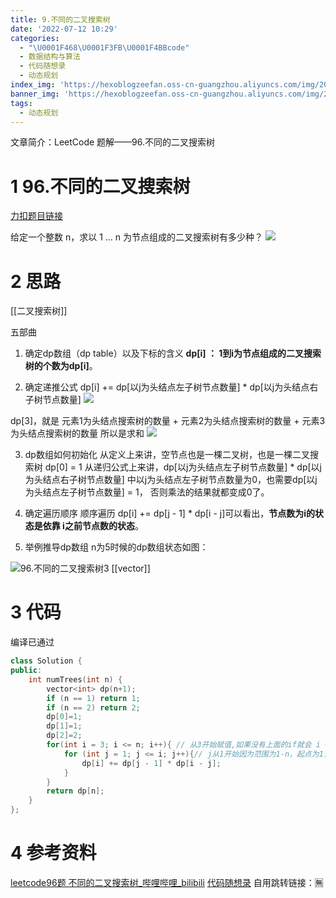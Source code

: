 ```yaml
---
title: 9.不同的二叉搜索树
date: '2022-07-12 10:29'
categories:
  - "\U0001F468\U0001F3FB‍\U0001F4BBcode"
  - 数据结构与算法
  - 代码随想录
  - 动态规划
index_img: 'https://hexoblogzeefan.oss-cn-guangzhou.aliyuncs.com/img/202207061640602.jpg'
banner_img: 'https://hexoblogzeefan.oss-cn-guangzhou.aliyuncs.com/img/202207061640602.jpg'
tags:
  - 动态规划
---
```


文章简介：LeetCode  题解——96.不同的二叉搜索树
<!-- more -->


# 1 96.不同的二叉搜索树

[力扣题目链接](https://leetcode.cn/problems/unique-binary-search-trees/)


给定一个整数 n，求以 1 ... n 为节点组成的二叉搜索树有多少种？
![](https://hexoblogzeefan.oss-cn-guangzhou.aliyuncs.com/img/202207121031374.png)
# 2 思路

[[二叉搜索树]]



五部曲
1.  确定dp数组（dp table）以及下标的含义
**dp[i] ： 1到i为节点组成的二叉搜索树的个数为dp[i]**。

2.  确定递推公式
 dp[i] += dp[以j为头结点左子树节点数量] * dp[以j为头结点右子树节点数量]
![](https://hexoblogzeefan.oss-cn-guangzhou.aliyuncs.com/img/202207121051970.png)

dp[3]，就是 元素1为头结点搜索树的数量 + 元素2为头结点搜索树的数量 + 元素3为头结点搜索树的数量
所以是求和
![](https://hexoblogzeefan.oss-cn-guangzhou.aliyuncs.com/img/202207121103402.png)

3. dp数组如何初始化
从定义上来讲，空节点也是一棵二叉树，也是一棵二叉搜索树
dp[0] = 1
从递归公式上来讲，dp[以j为头结点左子树节点数量] * dp[以j为头结点右子树节点数量] 中以j为头结点左子树节点数量为0，也需要dp[以j为头结点左子树节点数量] = 1， 否则乘法的结果就都变成0了。

4.  确定遍历顺序
顺序遍历
dp[i] += dp[j - 1] * dp[i - j]可以看出，**节点数为i的状态是依靠 i之前节点数的状态**。

5.  举例推导dp数组
n为5时候的dp数组状态如图：

![96.不同的二叉搜索树3](https://img-blog.csdnimg.cn/20210107093253987.png)
[[vector]]
# 3 代码

编译已通过
```cpp
class Solution {
public:
    int numTrees(int n) {
        vector<int> dp(n+1);
        if (n == 1) return 1;
        if (n == 2) return 2;
        dp[0]=1;
        dp[1]=1;
        dp[2]=2;
        for(int i = 3; i <= n; i++){ // 从3开始赋值,如果没有上面的if就会 i = 3  ，i <= 1，就错了
            for (int j = 1; j <= i; j++){// j从1开始因为范围为1-n，起点为1，j可以取到n，这样右子树就没有了
                dp[i] += dp[j - 1] * dp[i - j];
            }
        }
        return dp[n];
    }
};
```


# 4 参考资料
[leetcode96题 不同的二叉搜索树_哔哩哔哩_bilibili](https://www.bilibili.com/video/BV1Qf4y1K72t?spm_id_from=333.337.search-card.all.click&vd_source=f2340d96e99780a96b50d8096ffaaf1a)
[代码随想录](https://www.programmercarl.com/0096.%E4%B8%8D%E5%90%8C%E7%9A%84%E4%BA%8C%E5%8F%89%E6%90%9C%E7%B4%A2%E6%A0%91.html#%E6%80%9D%E8%B7%AF)
自用跳转链接：🈚
